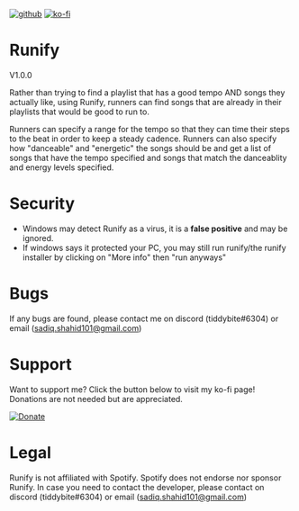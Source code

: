 [![github](https://cdn.discordapp.com/attachments/983104763199639562/1061778049349189642/Untitled-2.png)](https://github.com/Spherical-S/Runify/releases) [![ko-fi](https://ko-fi.com/img/githubbutton_sm.svg)](https://ko-fi.com/Y8Y0C2CAM)

# Runify

V1.0.0

Rather than trying to find a playlist that has a good tempo AND songs they actually like, using Runify, runners can find songs that are already in their playlists that would be good to run to.

Runners can specify a range for the tempo so that they can time their steps to the beat in order to keep a steady cadence.
Runners can also specify how "danceable" and "energetic" the songs should be and get a list of songs that have the tempo specified
and songs that match the danceablity and energy levels specified.

# Security

* Windows may detect Runify as a virus, it is a **false positive** and may be ignored.
* If windows says it protected your PC, you may still run runify/the runify installer by clicking on "More info" then "run anyways"

# Bugs

If any bugs are found, please contact me on discord (tiddybite#6304) or email (sadiq.shahid101@gmail.com)

# Support

Want to support me? Click the button below to visit my ko-fi page! Donations are not needed but are appreciated.

[![Donate](https://img.shields.io/badge/Ko--fi-F16061?style=for-the-badge&logo=ko-fi&logoColor=white)](https://ko-fi.com/spherical)

# Legal

Runify is not affiliated with Spotify. Spotify does not endorse nor sponsor Runify. In case you need to contact the developer, please contact on discord (tiddybite#6304) or email (sadiq.shahid101@gmail.com)
